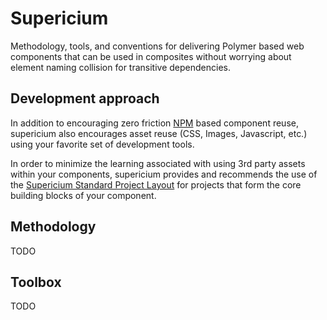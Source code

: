 # Supericium

Methodology, tools, and conventions for delivering Polymer based 
web components that can be used in composites without worrying 
about element naming collision for transitive dependencies.

## Development approach

In addition to encouraging zero friction [NPM](https://www.npmjs.com/) based component reuse, 
supericium also encourages asset reuse (CSS, Images, Javascript, etc.) using your favorite set of 
development tools.

In order to minimize the learning associated with using 3rd party assets within your components, 
supericium provides and recommends the use of the [Supericium Standard Project Layout](https://www.npmjs.com/package/@supericium/pli) 
for projects that form the core building blocks of your component.


## Methodology

TODO

## Toolbox

TODO
